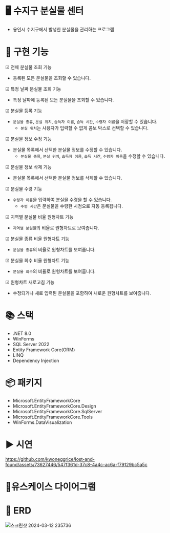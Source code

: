 # 🖥 수지구 분실물 센터
- 용인시 수지구에서 발생한 분실물을 관리하는 프로그램

# 🔧 구현 기능
☑ 전체 분실물 조회 기능
- 등록된 모든 분실물을 조회할 수 있습니다.

☑ 특정 날짜 분실물 조회 기능
- 특정 날짜에 등록된 모든 분실물을 조회할 수 있습니다.

☑ 분실물 등록 기능
- `분실물 종류`, `분실 위치`, `습득자 이름`, `습득 시간`, `수령자 이름`을 저장할 수 있습니다.
  - `분실 위치`는 사용자가 입력할 수 없게 콤보 박스로 선택할 수 있습니다.

☑ 분실물 정보 수정 기능
- 분실물 목록에서 선택한 분실물 정보를 수정할 수 있습니다.
  - `분실물 종류`, `분실 위치`, `습득자 이름`, `습득 시간`, `수령자 이름`을 수정할 수 있습니다.

☑ 분실물 정보 삭제 기능
- 분실물 목록에서 선택한 분실물 정보를 삭제할 수 있습니다.

☑ 분실물 수령 기능
- `수령자 이름`을 입력하여 분실물 수령을 할 수 있습니다.
  - `수령 시간`은 분실물을 수령한 시점으로 자동 등록됩니다.

☑ 지역별 분실물 비율 원형차트 기능
- `지역별 분실물`의 비율로 원형차트로 보여줍니다.

☑ 분실물 종류 비율 원형차트 기능
- `분실물 종류`의 비율로 원형차트를 보여줍니다.

☑ 분실물 회수 비율 원형차트 기능
- `분실물 회수`의 비율로 원형차트를 보여줍니다.

☑ 원형차트 새로고침 기능
- 수정되거나 새로 입력된 분실물을 포함하여 새로운 원형차트를 보여줍니다.

# 📚 스택
- .NET 8.0
- WinForms
- SQL Server 2022
- Entity Framework Core(ORM)
- LINQ
- Dependency Injection

# 📦 패키지
- Microsoft.EntityFrameworkCore
- Microsoft.EntityFrameworkCore.Design
- Microsoft.EntityFrameworkCore.SqlServer
- Microsoft.EntityFrameworkCore.Tools
- WinForms.DataVisualization

# ▶ 시연
https://github.com/kwoneggrice/lost-and-found/assets/73627446/547f361d-37c8-4a4c-ac6a-f79129bc5a5c

# 📄유스케이스 다이어그램

# 💾 ERD
![스크린샷 2024-03-12 235736](https://github.com/kwoneggrice/lost-and-found/assets/73627446/57873458-cf13-4575-9c95-d55edc8086b8)

